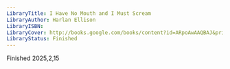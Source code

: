 ```yaml
---
LibraryTitle: I Have No Mouth and I Must Scream
LibraryAuthor: Harlan Ellison
LibraryISBN: 
LibraryCover: http://books.google.com/books/content?id=ARpoAwAAQBAJ&printsec=frontcover&img=1&zoom=1&source=gbs_api
LibraryStatus: Finished
---
```

Finished 2025,2,15
